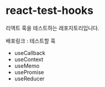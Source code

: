 # react-test-hooks
리액트 훅을 테스트하는 레포지토리입니다.

배포링크 :
테스트할 훅
- useCallback
- useContext
- useMemo
- usePromise
- useReducer 